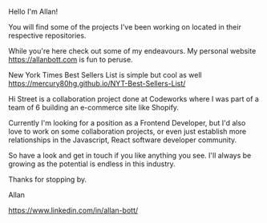 Hello I'm Allan!

You will find some of the projects I've been working on located in their respective repositories.  

While you're here check out some of my endeavours.  My personal website https://allanbott.com is fun to peruse.

New York Times Best Sellers List is simple but cool as well https://mercury80hg.github.io/NYT-Best-Sellers-List/

Hi Street is a collaboration project done at Codeworks where I was part of a team of 6 building an e-commerce site like Shopify.

Currently I'm looking for a position as a Frontend Developer, but I'd also love to work on some collaboration projects, or even just establish more relationships in the Javascript, React software developer community.

So have a look and get in touch if you like anything you see.  I'll always be growing as the potential is endless in this industry.  

Thanks for stopping by.

Allan

https://www.linkedin.com/in/allan-bott/

